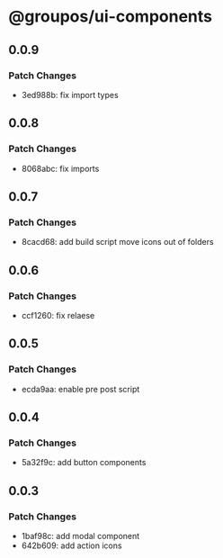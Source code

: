 # @groupos/ui-components

## 0.0.9

### Patch Changes

- 3ed988b: fix import types

## 0.0.8

### Patch Changes

- 8068abc: fix imports

## 0.0.7

### Patch Changes

- 8cacd68: add build script
  move icons out of folders

## 0.0.6

### Patch Changes

- ccf1260: fix relaese

## 0.0.5

### Patch Changes

- ecda9aa: enable pre post script

## 0.0.4

### Patch Changes

- 5a32f9c: add button components

## 0.0.3

### Patch Changes

- 1baf98c: add modal component
- 642b609: add action icons
